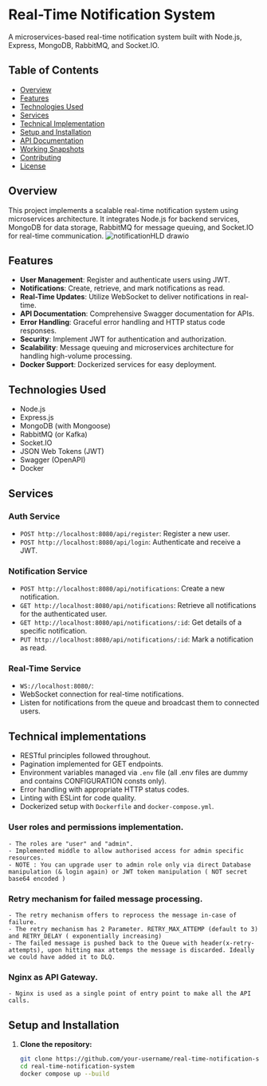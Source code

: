 # Real-Time Notification System

A microservices-based real-time notification system built with Node.js, Express, MongoDB, RabbitMQ, and Socket.IO.

## Table of Contents
- [Overview](#overview)
- [Features](#features)
- [Technologies Used](#technologies-used)
- [Services](#services)
- [Technical Implementation](#technical-requirements)
- [Setup and Installation](#setup-and-installation)
- [API Documentation](#api-documentation)
- [Working Snapshots](#Snapshots)
- [Contributing](#contributing)
- [License](#license)

## Overview
This project implements a scalable real-time notification system using microservices architecture. It integrates Node.js for backend services, MongoDB for data storage, RabbitMQ for message queuing, and Socket.IO for real-time communication.
![notificationHLD drawio](https://github.com/ashleshshenoy/realtime-notification-microservice/assets/73695378/f0c881f3-089d-43df-8118-d20758188504)
 

## Features
- **User Management**: Register and authenticate users using JWT.
- **Notifications**: Create, retrieve, and mark notifications as read.
- **Real-Time Updates**: Utilize WebSocket to deliver notifications in real-time.
- **API Documentation**: Comprehensive Swagger documentation for APIs.
- **Error Handling**: Graceful error handling and HTTP status code responses.
- **Security**: Implement JWT for authentication and authorization.
- **Scalability**: Message queuing and microservices architecture for handling high-volume processing.
- **Docker Support**: Dockerized services for easy deployment.

## Technologies Used
- Node.js
- Express.js
- MongoDB (with Mongoose)
- RabbitMQ (or Kafka)
- Socket.IO
- JSON Web Tokens (JWT)
- Swagger (OpenAPI)
- Docker


## Services
### Auth Service
- `POST http://localhost:8080/api/register`: Register a new user.
- `POST http://localhost:8080/api/login`: Authenticate and receive a JWT.

### Notification Service
- `POST http://localhost:8080/api/notifications`: Create a new notification.
- `GET http://localhost:8080/api/notifications`: Retrieve all notifications for the authenticated user.
- `GET http://localhost:8080/api/notifications/:id`: Get details of a specific notification.
- `PUT http://localhost:8080/api/notifications/:id`: Mark a notification as read.

### Real-Time Service
- `WS://localhost:8080/`:
- WebSocket connection for real-time notifications.
- Listen for notifications from the queue and broadcast them to connected users.

## Technical implementations
- RESTful principles followed throughout.
- Pagination implemented for GET endpoints.
- Environment variables managed via `.env` file (all .env files are dummy and contains CONFIGURATION consts only).
- Error handling with appropriate HTTP status codes.
- Linting with ESLint for code quality.
- Dockerized setup with `Dockerfile` and `docker-compose.yml`.

### User roles and permissions implementation.
    - The roles are "user" and "admin".
    - Implemented middle to allow authorised access for admin specific resources.
    - NOTE : You can upgrade user to admin role only via direct Database manipulation (& login again) or JWT token manipulation ( NOT secret base64 encoded )
    
### Retry mechanism for failed message processing.
    - The retry mechanism offers to reprocess the message in-case of failure.
    - The retry mechanism has 2 Parameter. RETRY_MAX_ATTEMP (default to 3) and RETRY_DELAY ( exponentially increasing)
    - The failed message is pushed back to the Queue with header(x-retry-attempts), upon hitting max attemps the message is discarded. Ideally we could have added it to DLQ.
    
### Nginx as API Gateway.
    - Nginx is used as a single point of entry point to make all the API calls.
    
## Setup and Installation
1. **Clone the repository:**
   ```bash
   git clone https://github.com/your-username/real-time-notification-system.git
   cd real-time-notification-system
   docker compose up --build 
